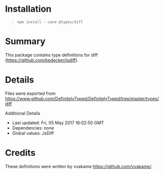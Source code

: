 # Installation
> `npm install --save @types/diff`

# Summary
This package contains type definitions for diff (https://github.com/kpdecker/jsdiff).

# Details
Files were exported from https://www.github.com/DefinitelyTyped/DefinitelyTyped/tree/master/types/diff

Additional Details
 * Last updated: Fri, 05 May 2017 16:02:50 GMT
 * Dependencies: none
 * Global values: JsDiff

# Credits
These definitions were written by vvakame <https://github.com/vvakame/>.
